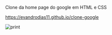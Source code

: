 Clone da home page do google em HTML e CSS

https://evandrodias11.github.io/clone-google

![print](https://user-images.githubusercontent.com/65000871/130862155-dd4f2890-ec24-4e55-8403-6c128b4cb2b2.png)
 
